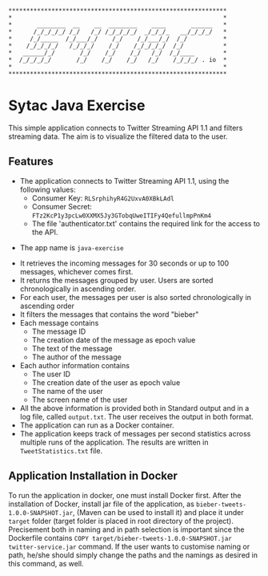```
*************************************************************
*                                                           *
*       ________  __    __  ________    ____       ______   *
*      /_/_/_/_/ /_/   /_/ /_/_/_/_/  _/_/_/_   __/_/_/_/   *
*     /_/_____  /_/___/_/    /_/    /_/___/_/  /_/          *
*    /_/_/_/_/   /_/_/_/    /_/    /_/_/_/_/  /_/           *
*   ______/_/       /_/    /_/    /_/   /_/  /_/____        *
*  /_/_/_/_/       /_/    /_/    /_/   /_/    /_/_/_/ . io  *
*                                                           *
*************************************************************
```

# Sytac Java Exercise #
This simple application connects to Twitter Streaming API 1.1 and filters streaming data. The aim is to visualize the filtered data to the user. 

## Features ##
+ The application connects to Twitter Streaming API 1.1, using the following values:
    + Consumer Key: `RLSrphihyR4G2UxvA0XBkLAdl`
    + Consumer Secret: `FTz2KcP1y3pcLw0XXMX5Jy3GTobqUweITIFy4QefullmpPnKm4`
    + The file 'authenticator.txt' contains the required link for the access to the API.
 * The app name is `java-exercise`
+ It retrieves the incoming messages for 30 seconds or up to 100 messages, whichever comes first.
+ It returns the messages grouped by user. Users are sorted chronologically in ascending order.
+ For each user, the messages per user is also  sorted chronologically in ascending order
+ It filters the messages that contains the word "bieber"
+ Each message contains 
    + The message ID
    + The creation date of the message as epoch value
    + The text of the message
    + The author of the message
+ Each author information contains 
    + The user ID
    + The creation date of the user as epoch value
    + The name of the user
    + The screen name of the user
+ All the above information is provided both in Standard output and in a log file, called `output.txt`. The user receives the output in both format. 
+ The application can run as a Docker container. 
+ The application keeps track of messages per second statistics across multiple runs of the application. The results are written in `TweetStatistics.txt` file.

## Application Installation in Docker ##
To run the application in docker, one must install Docker first. After the installation of Docker, install jar file of the application, as `bieber-tweets-1.0.0-SNAPSHOT.jar`, (Maven can be used to install it) and place it under `target` folder (target folder is placed in root directory of the project). 
Precisement both in naming and in path selection is important since the Dockerfile contains `COPY target/bieber-tweets-1.0.0-SNAPSHOT.jar twitter-service.jar` command. If the user wants to customise naming or path, he/she should simply change the paths and the namings as desired in this command, as well. 
